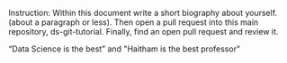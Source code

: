 Instruction:
Within this document write a short biography about yourself. (about a paragraph or less).
Then open a pull request into this main repository, ds-git-tutorial.
Finally, find an open pull request and review it.

“Data Science is the best” and "Haitham is the best professor" 
